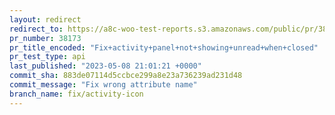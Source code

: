 ```yaml
---
layout: redirect
redirect_to: https://a8c-woo-test-reports.s3.amazonaws.com/public/pr/38173/api/index.html
pr_number: 38173
pr_title_encoded: "Fix+activity+panel+not+showing+unread+when+closed"
pr_test_type: api
last_published: "2023-05-08 21:01:21 +0000"
commit_sha: 883de07114d5ccbce299a8e23a736239ad231d48
commit_message: "Fix wrong attribute name"
branch_name: fix/activity-icon
---
```

